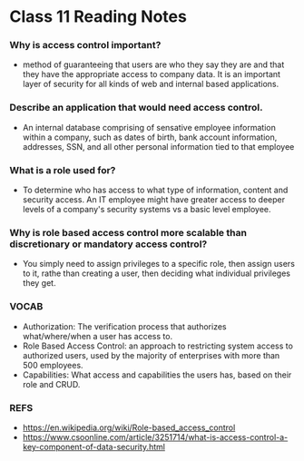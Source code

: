 # Class 11 Reading Notes

### Why is access control important?
- method of guaranteeing that users are who they say they are and that they have the appropriate access to company data. It is an important layer of security for all kinds of web and internal based applications.

### Describe an application that would need access control.
- An internal database comprising of sensative employee information within a company, such as dates of birth, bank account information, addresses, SSN, and all other personal information tied to that employee

### What is a role used for?
- To determine who has access to what type of information, content and security access. An IT employee might have greater access to deeper levels of a company's security systems vs a basic level employee.

### Why is role based access control more scalable than discretionary or mandatory access control?
- You simply need to assign privileges to a specific role, then assign users to it, rathe than creating a user, then deciding what individual privileges they get.

### VOCAB
- Authorization: The verification process that authorizes what/where/when a user has access to.
- Role Based Access Control: an approach to restricting system access to authorized users, used by the majority of enterprises with more than 500 employees.
- Capabilities: What access and capabilities the users has, based on their role and CRUD.

### REFS
- https://en.wikipedia.org/wiki/Role-based_access_control
- https://www.csoonline.com/article/3251714/what-is-access-control-a-key-component-of-data-security.html
